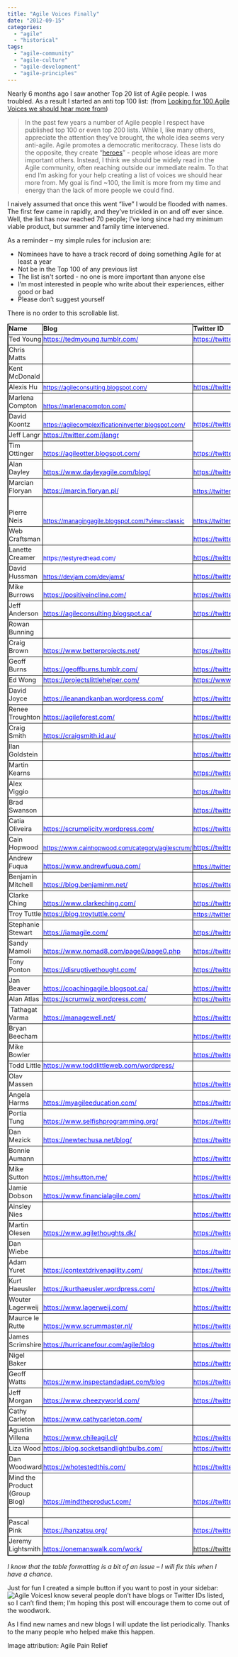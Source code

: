 ```yaml
---
title: "Agile Voices Finally"
date: "2012-09-15"
categories: 
  - "agile"
  - "historical"
tags: 
  - "agile-community"
  - "agile-culture"
  - "agile-development"
  - "agile-principles"
---
```


Nearly 6 months ago I saw another Top 20 list of Agile people. I was troubled. As a result I started an anti top 100 list: (from [Looking for 100 Agile Voices we should hear more from](/blog/looking-for-100-agile-voices-we-should-hear-more-from.html))

> In the past few years a number of Agile people I respect have published top 100 or even top 200 lists. While I, like many others, appreciate the attention they’ve brought, the whole idea seems very anti-agile. Agile promotes a democratic meritocracy. These lists do the opposite, they create “[heroes](/blog/agile-gurus-or-thought-leaders.html)” - people whose ideas are more important others. Instead, I think we should be widely read in the Agile community, often reaching outside our immediate realm. To that end I’m asking for your help creating a list of voices we should hear more from. My goal is find ~100, the limit is more from my time and energy than the lack of more people we could find.

I naively assumed that once this went “live” I would be flooded with names. The first few came in rapidly, and they’ve trickled in on and off ever since. Well, the list has now reached 70 people; I’ve long since had my minimum viable product, but summer and family time intervened.

As a reminder – my simple rules for inclusion are:

- Nominees have to have a track record of doing something Agile for at least a year
- Not be in the Top 100 of any previous list
- The list isn't sorted - no one is more important than anyone else
- I’m most interested in people who write about their experiences, either good or bad
- Please don’t suggest yourself

There is no order to this scrollable list.

<table class="postTable" style="border-collapse: collapse;" border="0" width="561" cellspacing="0" cellpadding="0"><colgroup><col style="width: 83pt; mso-width-source: userset; mso-width-alt: 3925;" width="110"> <col style="width: 97pt; mso-width-source: userset; mso-width-alt: 4608;" width="130"> <col style="width: 157pt; mso-width-source: userset; mso-width-alt: 7452;" width="210"></colgroup><tbody><tr style="height: 14.4pt;"><td class="xl67" style="border-bottom: windowtext 0.5pt solid; border-left: windowtext 1.5pt solid; padding-left: 1px; padding-right: 1px; vertical-align: bottom; border-top: windowtext 0.5pt solid; border-right: windowtext 0.5pt solid; padding-top: 1px;" width="138" height="23"><span style="font-size: 11pt;"><strong>Name</strong></span></td><td class="xl68" style="border-bottom: windowtext 0.5pt solid; border-left: medium none; padding-left: 1px; padding-right: 1px; vertical-align: bottom; border-top: windowtext 0.5pt solid; border-right: windowtext 0.5pt solid; padding-top: 1px;" width="130"><span style="font-size: 11pt;"><strong>Blog</strong></span></td><td class="xl69" style="border-bottom: windowtext 0.5pt solid; border-left: medium none; padding-left: 1px; padding-right: 1px; vertical-align: bottom; border-top: windowtext 0.5pt solid; border-right: windowtext 1.5pt solid; padding-top: 1px;" width="544"><span style="font-size: 11pt;"><strong>Twitter ID</strong></span></td></tr><tr style="height: 14.4pt;"><td class="xl70" style="border-bottom: windowtext 0.5pt solid; border-left: windowtext 1.5pt solid; padding-left: 1px; padding-right: 1px; vertical-align: bottom; border-top: medium none; border-right: windowtext 0.5pt solid; padding-top: 1px;" height="23"><span style="font-size: 11pt;">Ted Young</span></td><td class="xl71" style="border-bottom: windowtext 0.5pt solid; border-left: medium none; padding-left: 1px; padding-right: 1px; vertical-align: bottom; border-top: medium none; border-right: windowtext 0.5pt solid; padding-top: 1px;" width="130"><a href="https://tedmyoung.tumblr.com/" target="_parent" rel="noopener noreferrer"><span style="mso-font-charset: 0;"><span style="font-size: 11pt; color: #0000ff;">https://tedmyoung.tumblr.com/</span></span></a></td><td class="xl72" style="border-bottom: windowtext 0.5pt solid; border-left: medium none; padding-left: 1px; padding-right: 1px; vertical-align: bottom; border-top: medium none; border-right: windowtext 1.5pt solid; padding-top: 1px;" width="544"><a href="https://twitter.com/#!/jitterted" target="_parent" rel="noopener noreferrer"><span style="mso-font-charset: 0;"><span style="font-size: 11pt; color: #0000ff;">https://twitter.com/#!/jitterted</span></span></a></td></tr><tr style="height: 14.4pt;"><td class="xl70" style="border-bottom: windowtext 0.5pt solid; border-left: windowtext 1.5pt solid; padding-left: 1px; padding-right: 1px; vertical-align: bottom; border-top: medium none; border-right: windowtext 0.5pt solid; padding-top: 1px;" height="23"><span style="font-size: 11pt;">Chris Matts</span></td><td class="xl73" style="border-bottom: windowtext 0.5pt solid; border-left: medium none; padding-left: 1px; padding-right: 1px; vertical-align: middle; border-top: medium none; border-right: windowtext 0.5pt solid; padding-top: 1px;" width="130"><span style="font-size: 10pt;">&nbsp;</span></td><td class="xl74" style="border-bottom: windowtext 0.5pt solid; border-left: medium none; padding-left: 1px; padding-right: 1px; vertical-align: middle; border-top: medium none; border-right: windowtext 1.5pt solid; padding-top: 1px;" width="544"><span style="font-size: 10pt;">&nbsp;</span></td></tr><tr style="height: 14.4pt;"><td class="xl70" style="border-bottom: windowtext 0.5pt solid; border-left: windowtext 1.5pt solid; padding-left: 1px; padding-right: 1px; vertical-align: bottom; border-top: medium none; border-right: windowtext 0.5pt solid; padding-top: 1px;" height="23"><span style="font-size: 11pt;">Kent McDonald</span></td><td class="xl73" style="border-bottom: windowtext 0.5pt solid; border-left: medium none; padding-left: 1px; padding-right: 1px; vertical-align: middle; border-top: medium none; border-right: windowtext 0.5pt solid; padding-top: 1px;" width="130"><span style="font-size: 10pt;">&nbsp;</span></td><td class="xl74" style="border-bottom: windowtext 0.5pt solid; border-left: medium none; padding-left: 1px; padding-right: 1px; vertical-align: middle; border-top: medium none; border-right: windowtext 1.5pt solid; padding-top: 1px;" width="544"><span style="font-size: 10pt;">&nbsp;</span></td></tr><tr style="height: 14.4pt;"><td class="xl70" style="border-bottom: windowtext 0.5pt solid; border-left: windowtext 1.5pt solid; padding-left: 1px; padding-right: 1px; vertical-align: bottom; border-top: medium none; border-right: windowtext 0.5pt solid; padding-top: 1px;" height="23"><span style="font-size: 11pt;">Alexis Hu</span></td><td class="xl78" style="border-bottom: windowtext 0.5pt solid; border-left: medium none; padding-left: 1px; padding-right: 1px; vertical-align: bottom; border-top: medium none; border-right: windowtext 0.5pt solid; padding-top: 1px;" width="130"><a href="https://agileconsulting.blogspot.com/"><span style="font-size: 10pt; color: #0000ff;">https://agileconsulting.blogspot.com/</span></a></td><td class="xl72" style="border-bottom: windowtext 0.5pt solid; border-left: medium none; padding-left: 1px; padding-right: 1px; vertical-align: bottom; border-top: medium none; border-right: windowtext 1.5pt solid; padding-top: 1px;" width="544"><a href="https://twitter.com/alhui" target="_parent" rel="noopener noreferrer"><span style="mso-font-charset: 0;"><span style="font-size: 11pt; color: #0000ff;">https://twitter.com/alhui</span></span></a></td></tr><tr style="height: 14.4pt;"><td class="xl70" style="border-bottom: windowtext 0.5pt solid; border-left: windowtext 1.5pt solid; padding-left: 1px; padding-right: 1px; vertical-align: bottom; border-top: medium none; border-right: windowtext 0.5pt solid; padding-top: 1px;" height="23"><span style="font-size: 11pt;">Marlena Compton</span></td><td class="xl78" style="border-bottom: windowtext 0.5pt solid; border-left: medium none; padding-left: 1px; padding-right: 1px; vertical-align: bottom; border-top: medium none; border-right: windowtext 0.5pt solid; padding-top: 1px;" width="130"><a href="https://marlenacompton.com/"><span style="font-size: 10pt; color: #0000ff;">https://marlenacompton.com/</span></a></td><td class="xl74" style="border-bottom: windowtext 0.5pt solid; border-left: medium none; padding-left: 1px; padding-right: 1px; vertical-align: middle; border-top: medium none; border-right: windowtext 1.5pt solid; padding-top: 1px;" width="544"><span style="font-size: 10pt;">&nbsp;</span></td></tr><tr style="height: 14.4pt;"><td class="xl70" style="border-bottom: windowtext 0.5pt solid; border-left: windowtext 1.5pt solid; padding-left: 1px; padding-right: 1px; vertical-align: bottom; border-top: medium none; border-right: windowtext 0.5pt solid; padding-top: 1px;" height="23"><span style="font-size: 11pt;">David Koontz</span></td><td class="xl78" style="border-bottom: windowtext 0.5pt solid; border-left: medium none; padding-left: 1px; padding-right: 1px; vertical-align: bottom; border-top: medium none; border-right: windowtext 0.5pt solid; padding-top: 1px;" width="130"><a href="https://agilecomplexificationinverter.blogspot.com/"><span style="font-size: 10pt; color: #0000ff;">https://agilecomplexificationinverter.blogspot.com/</span></a></td><td class="xl72" style="border-bottom: windowtext 0.5pt solid; border-left: medium none; padding-left: 1px; padding-right: 1px; vertical-align: bottom; border-top: medium none; border-right: windowtext 1.5pt solid; padding-top: 1px;" width="544"><a href="https://twitter.com/#!/davidakoontz" target="_parent" rel="noopener noreferrer"><span style="mso-font-charset: 0;"><span style="font-size: 11pt; color: #0000ff;">https://twitter.com/#!/davidakoontz</span></span></a></td></tr><tr style="height: 14.4pt;"><td class="xl70" style="border-bottom: windowtext 0.5pt solid; border-left: windowtext 1.5pt solid; padding-left: 1px; padding-right: 1px; vertical-align: bottom; border-top: medium none; border-right: windowtext 0.5pt solid; padding-top: 1px;" height="23"><span style="font-size: 11pt;">Jeff Langr</span></td><td class="xl71" style="border-bottom: windowtext 0.5pt solid; border-left: medium none; padding-left: 1px; padding-right: 1px; vertical-align: bottom; border-top: medium none; border-right: windowtext 0.5pt solid; padding-top: 1px;" width="130"><a href="https://twitter.com/jlangr" target="_parent" rel="noopener noreferrer"><span style="mso-font-charset: 0;"><span style="font-size: 11pt; color: #0000ff;">https://twitter.com/jlangr</span></span></a></td></tr><tr style="height: 14.4pt;"><td class="xl70" style="border-bottom: windowtext 0.5pt solid; border-left: windowtext 1.5pt solid; padding-left: 1px; padding-right: 1px; vertical-align: bottom; border-top: medium none; border-right: windowtext 0.5pt solid; padding-top: 1px;" height="23"><span style="font-size: 11pt;">Tim Ottinger</span></td><td class="xl71" style="border-bottom: windowtext 0.5pt solid; border-left: medium none; padding-left: 1px; padding-right: 1px; vertical-align: bottom; border-top: medium none; border-right: windowtext 0.5pt solid; padding-top: 1px;" width="130"><a href="https://agileotter.blogspot.com/" target="_parent" rel="noopener noreferrer"><span style="mso-font-charset: 0;"><span style="font-size: 11pt; color: #0000ff;">https://agileotter.blogspot.com/</span></span></a></td><td class="xl72" style="border-bottom: windowtext 0.5pt solid; border-left: medium none; padding-left: 1px; padding-right: 1px; vertical-align: bottom; border-top: medium none; border-right: windowtext 1.5pt solid; padding-top: 1px;" width="544"><a href="https://twitter.com/#!/tottinge" target="_parent" rel="noopener noreferrer"><span style="mso-font-charset: 0;"><span style="font-size: 11pt; color: #0000ff;">https://twitter.com/#!/tottinge</span></span></a></td></tr><tr style="height: 14.4pt;"><td class="xl70" style="border-bottom: windowtext 0.5pt solid; border-left: windowtext 1.5pt solid; padding-left: 1px; padding-right: 1px; vertical-align: bottom; border-top: medium none; border-right: windowtext 0.5pt solid; padding-top: 1px;" height="23"><span style="font-size: 11pt;">Alan Dayley</span></td><td class="xl71" style="border-bottom: windowtext 0.5pt solid; border-left: medium none; padding-left: 1px; padding-right: 1px; vertical-align: bottom; border-top: medium none; border-right: windowtext 0.5pt solid; padding-top: 1px;" width="130"><a href="https://www.dayleyagile.com/blog/" target="_parent" rel="noopener noreferrer"><span style="mso-font-charset: 0;"><span style="font-size: 11pt; color: #0000ff;">https://www.dayleyagile.com/blog/</span></span></a></td><td class="xl72" style="border-bottom: windowtext 0.5pt solid; border-left: medium none; padding-left: 1px; padding-right: 1px; vertical-align: bottom; border-top: medium none; border-right: windowtext 1.5pt solid; padding-top: 1px;" width="544"><a href="https://twitter.com/dayleyagile" target="_parent" rel="noopener noreferrer"><span style="mso-font-charset: 0;"><span style="font-size: 11pt; color: #0000ff;">https://twitter.com/dayleyagile</span></span></a></td></tr><tr style="height: 14.4pt;"><td class="xl70" style="border-bottom: windowtext 0.5pt solid; border-left: windowtext 1.5pt solid; padding-left: 1px; padding-right: 1px; vertical-align: bottom; border-top: medium none; border-right: windowtext 0.5pt solid; padding-top: 1px;" height="23"><span style="font-size: 11pt;">Marcian Floryan</span></td><td class="xl71" style="border-bottom: windowtext 0.5pt solid; border-left: medium none; padding-left: 1px; padding-right: 1px; vertical-align: bottom; border-top: medium none; border-right: windowtext 0.5pt solid; padding-top: 1px;" width="130"><a href="https://marcin.floryan.pl/" target="_parent" rel="noopener noreferrer"><span style="mso-font-charset: 0;"><span style="font-size: 11pt; color: #0000ff;">https://marcin.floryan.pl/</span></span></a></td><td class="xl76" style="border-bottom: windowtext 0.5pt solid; border-left: medium none; padding-left: 1px; padding-right: 1px; vertical-align: bottom; border-top: medium none; border-right: windowtext 1.5pt solid; padding-top: 1px;" width="544"><a href="https://twitter.com/mfloryan"><span style="font-size: 10pt; color: #0000ff;">https://twitter.com/mfloryan</span></a></td></tr><tr style="height: 40.2pt;"><td class="xl70" style="border-bottom: windowtext 0.5pt solid; border-left: windowtext 1.5pt solid; padding-left: 1px; padding-right: 1px; vertical-align: bottom; border-top: medium none; border-right: windowtext 0.5pt solid; padding-top: 1px;" height="67"><span style="font-size: 11pt;">Pierre Neis</span></td><td class="xl77" style="border-bottom: windowtext 0.5pt solid; border-left: medium none; padding-left: 1px; padding-right: 1px; vertical-align: bottom; border-top: medium none; border-right: windowtext 0.5pt solid; padding-top: 1px;" width="130"><a href="https://managingagile.blogspot.com/?view=classic"><span style="font-size: 10pt; color: #0000ff;">https://managingagile.blogspot.com/?view=classic</span></a></td><td class="xl76" style="border-bottom: windowtext 0.5pt solid; border-left: medium none; padding-left: 1px; padding-right: 1px; vertical-align: bottom; border-top: medium none; border-right: windowtext 1.5pt solid; padding-top: 1px;" width="544"><a href="https://twitter.com/elPedroMajor"><span style="font-size: 10pt; color: #0000ff;">https://twitter.com/elPedroMajor</span></a></td></tr><tr style="height: 14.4pt;"><td class="xl70" style="border-bottom: windowtext 0.5pt solid; border-left: windowtext 1.5pt solid; padding-left: 1px; padding-right: 1px; vertical-align: bottom; border-top: medium none; border-right: windowtext 0.5pt solid; padding-top: 1px;" height="23"><span style="font-size: 11pt;">Web Craftsman</span></td><td class="xl73" style="border-bottom: windowtext 0.5pt solid; border-left: medium none; padding-left: 1px; padding-right: 1px; vertical-align: middle; border-top: medium none; border-right: windowtext 0.5pt solid; padding-top: 1px;" width="130"><span style="font-size: 10pt;">&nbsp;</span></td><td class="xl72" style="border-bottom: windowtext 0.5pt solid; border-left: medium none; padding-left: 1px; padding-right: 1px; vertical-align: bottom; border-top: medium none; border-right: windowtext 1.5pt solid; padding-top: 1px;" width="544"><a href="https://twitter.com/web_craftsman" target="_parent" rel="noopener noreferrer"><span style="mso-font-charset: 0;"><span style="font-size: 11pt; color: #0000ff;">https://twitter.com/web_craftsman</span></span></a></td></tr><tr style="height: 14.4pt;"><td class="xl70" style="border-bottom: windowtext 0.5pt solid; border-left: windowtext 1.5pt solid; padding-left: 1px; padding-right: 1px; vertical-align: bottom; border-top: medium none; border-right: windowtext 0.5pt solid; padding-top: 1px;" height="23"><span style="font-size: 11pt;">Lanette Creamer</span></td><td class="xl78" style="border-bottom: windowtext 0.5pt solid; border-left: medium none; padding-left: 1px; padding-right: 1px; vertical-align: bottom; border-top: medium none; border-right: windowtext 0.5pt solid; padding-top: 1px;" width="130"><span style="font-size: 10pt; color: #0000ff;">https://testyredhead.com/</span></td><td class="xl72" style="border-bottom: windowtext 0.5pt solid; border-left: medium none; padding-left: 1px; padding-right: 1px; vertical-align: bottom; border-top: medium none; border-right: windowtext 1.5pt solid; padding-top: 1px;" width="544"><a href="https://twitter.com/lanettecream" target="_parent" rel="noopener noreferrer"><span style="mso-font-charset: 0;"><span style="font-size: 11pt; color: #0000ff;">https://twitter.com/lanettecream</span></span></a></td></tr><tr style="height: 14.4pt;"><td class="xl70" style="border-bottom: windowtext 0.5pt solid; border-left: windowtext 1.5pt solid; padding-left: 1px; padding-right: 1px; vertical-align: bottom; border-top: medium none; border-right: windowtext 0.5pt solid; padding-top: 1px;" height="23"><span style="font-size: 11pt;">David Hussman</span></td><td class="xl78" style="border-bottom: windowtext 0.5pt solid; border-left: medium none; padding-left: 1px; padding-right: 1px; vertical-align: bottom; border-top: medium none; border-right: windowtext 0.5pt solid; padding-top: 1px;" width="130"><a href="https://devjam.com/"><span style="font-size: 10pt; color: #0000ff;">https://devjam.com/devjams/</span></a></td><td class="xl72" style="border-bottom: windowtext 0.5pt solid; border-left: medium none; padding-left: 1px; padding-right: 1px; vertical-align: bottom; border-top: medium none; border-right: windowtext 1.5pt solid; padding-top: 1px;" width="544"><a href="https://twitter.com/davidhussman" target="_parent" rel="noopener noreferrer"><span style="mso-font-charset: 0;"><span style="font-size: 11pt; color: #0000ff;">https://twitter.com/davidhussman</span></span></a></td></tr><tr style="height: 14.4pt;"><td class="xl70" style="border-bottom: windowtext 0.5pt solid; border-left: windowtext 1.5pt solid; padding-left: 1px; padding-right: 1px; vertical-align: bottom; border-top: medium none; border-right: windowtext 0.5pt solid; padding-top: 1px;" height="23"><span style="font-size: 11pt;">Mike Burrows</span></td><td class="xl71" style="border-bottom: windowtext 0.5pt solid; border-left: medium none; padding-left: 1px; padding-right: 1px; vertical-align: bottom; border-top: medium none; border-right: windowtext 0.5pt solid; padding-top: 1px;" width="130"><a href="https://positiveincline.com/" target="_parent" rel="noopener noreferrer"><span style="mso-font-charset: 0;"><span style="font-size: 11pt; color: #0000ff;">https://positiveincline.com/</span></span></a></td><td class="xl72" style="border-bottom: windowtext 0.5pt solid; border-left: medium none; padding-left: 1px; padding-right: 1px; vertical-align: bottom; border-top: medium none; border-right: windowtext 1.5pt solid; padding-top: 1px;" width="544"><a href="https://twitter.com/asplake" target="_parent" rel="noopener noreferrer"><span style="mso-font-charset: 0;"><span style="font-size: 11pt; color: #0000ff;">https://twitter.com/asplake</span></span></a></td></tr><tr style="height: 14.4pt;"><td class="xl70" style="border-bottom: windowtext 0.5pt solid; border-left: windowtext 1.5pt solid; padding-left: 1px; padding-right: 1px; vertical-align: bottom; border-top: medium none; border-right: windowtext 0.5pt solid; padding-top: 1px;" height="23"><span style="font-size: 11pt;">Jeff Anderson</span></td><td class="xl71" style="border-bottom: windowtext 0.5pt solid; border-left: medium none; padding-left: 1px; padding-right: 1px; vertical-align: bottom; border-top: medium none; border-right: windowtext 0.5pt solid; padding-top: 1px;" width="130"><a href="https://agileconsulting.blogspot.ca/" target="_parent" rel="noopener noreferrer"><span style="mso-font-charset: 0;"><span style="font-size: 11pt; color: #0000ff;">https://agileconsulting.blogspot.ca/</span></span></a></td><td class="xl72" style="border-bottom: windowtext 0.5pt solid; border-left: medium none; padding-left: 1px; padding-right: 1px; vertical-align: bottom; border-top: medium none; border-right: windowtext 1.5pt solid; padding-top: 1px;" width="544"><a href="https://twitter.com/thomasjeffrey" target="_parent" rel="noopener noreferrer"><span style="mso-font-charset: 0;"><span style="font-size: 11pt; color: #0000ff;">https://twitter.com/thomasjeffrey</span></span></a></td></tr><tr style="height: 14.4pt;"><td class="xl70" style="border-bottom: windowtext 0.5pt solid; border-left: windowtext 1.5pt solid; padding-left: 1px; padding-right: 1px; vertical-align: bottom; border-top: medium none; border-right: windowtext 0.5pt solid; padding-top: 1px;" height="23"><span style="font-size: 11pt;">Rowan Bunning</span></td><td class="xl73" style="border-bottom: windowtext 0.5pt solid; border-left: medium none; padding-left: 1px; padding-right: 1px; vertical-align: middle; border-top: medium none; border-right: windowtext 0.5pt solid; padding-top: 1px;" width="130"><span style="font-size: 10pt;">&nbsp;</span></td><td class="xl74" style="border-bottom: windowtext 0.5pt solid; border-left: medium none; padding-left: 1px; padding-right: 1px; vertical-align: middle; border-top: medium none; border-right: windowtext 1.5pt solid; padding-top: 1px;" width="544"><span style="font-size: 10pt;">&nbsp;</span></td></tr><tr style="height: 14.4pt;"><td class="xl70" style="border-bottom: windowtext 0.5pt solid; border-left: windowtext 1.5pt solid; padding-left: 1px; padding-right: 1px; vertical-align: bottom; border-top: medium none; border-right: windowtext 0.5pt solid; padding-top: 1px;" height="23"><span style="font-size: 11pt;">Craig Brown</span></td><td class="xl71" style="border-bottom: windowtext 0.5pt solid; border-left: medium none; padding-left: 1px; padding-right: 1px; vertical-align: bottom; border-top: medium none; border-right: windowtext 0.5pt solid; padding-top: 1px;" width="130"><a href="https://www.betterprojects.net/" target="_parent" rel="noopener noreferrer"><span style="mso-font-charset: 0;"><span style="font-size: 11pt; color: #0000ff;">https://www.betterprojects.net/</span></span></a></td><td class="xl72" style="border-bottom: windowtext 0.5pt solid; border-left: medium none; padding-left: 1px; padding-right: 1px; vertical-align: bottom; border-top: medium none; border-right: windowtext 1.5pt solid; padding-top: 1px;" width="544"><a href="https://twitter.com/brown_note" target="_parent" rel="noopener noreferrer"><span style="mso-font-charset: 0;"><span style="font-size: 11pt; color: #0000ff;">https://twitter.com/brown_note</span></span></a></td></tr><tr style="height: 14.4pt;"><td class="xl70" style="border-bottom: windowtext 0.5pt solid; border-left: windowtext 1.5pt solid; padding-left: 1px; padding-right: 1px; vertical-align: bottom; border-top: medium none; border-right: windowtext 0.5pt solid; padding-top: 1px;" height="23"><span style="font-size: 11pt;">Geoff Burns</span></td><td class="xl71" style="border-bottom: windowtext 0.5pt solid; border-left: medium none; padding-left: 1px; padding-right: 1px; vertical-align: bottom; border-top: medium none; border-right: windowtext 0.5pt solid; padding-top: 1px;" width="130"><a href="https://geoffburns.tumblr.com/" target="_parent" rel="noopener noreferrer"><span style="mso-font-charset: 0;"><span style="font-size: 11pt; color: #0000ff;">https://geoffburns.tumblr.com/</span></span></a></td><td class="xl72" style="border-bottom: windowtext 0.5pt solid; border-left: medium none; padding-left: 1px; padding-right: 1px; vertical-align: bottom; border-top: medium none; border-right: windowtext 1.5pt solid; padding-top: 1px;" width="544"><a href="https://twitter.com/blxt/" target="_parent" rel="noopener noreferrer"><span style="mso-font-charset: 0;"><span style="font-size: 11pt; color: #0000ff;">https://twitter.com/blxt/</span></span></a></td></tr><tr style="height: 14.4pt;"><td class="xl70" style="border-bottom: windowtext 0.5pt solid; border-left: windowtext 1.5pt solid; padding-left: 1px; padding-right: 1px; vertical-align: bottom; border-top: medium none; border-right: windowtext 0.5pt solid; padding-top: 1px;" height="23"><span style="font-size: 11pt;">Ed Wong</span></td><td class="xl71" style="border-bottom: windowtext 0.5pt solid; border-left: medium none; padding-left: 1px; padding-right: 1px; vertical-align: bottom; border-top: medium none; border-right: windowtext 0.5pt solid; padding-top: 1px;" width="130"><a href="https://projectslittlehelper.com/" target="_parent" rel="noopener noreferrer"><span style="mso-font-charset: 0;"><span style="font-size: 11pt; color: #0000ff;">https://projectslittlehelper.com/</span></span></a></td><td class="xl72" style="border-bottom: windowtext 0.5pt solid; border-left: medium none; padding-left: 1px; padding-right: 1px; vertical-align: bottom; border-top: medium none; border-right: windowtext 1.5pt solid; padding-top: 1px;" width="544"><a href="https://www.twitter.com/littlehelper" target="_parent" rel="noopener noreferrer"><span style="mso-font-charset: 0;"><span style="font-size: 11pt; color: #0000ff;">https://www.twitter.com/littlehelper</span></span></a></td></tr><tr style="height: 14.4pt;"><td class="xl70" style="border-bottom: windowtext 0.5pt solid; border-left: windowtext 1.5pt solid; padding-left: 1px; padding-right: 1px; vertical-align: bottom; border-top: medium none; border-right: windowtext 0.5pt solid; padding-top: 1px;" height="23"><span style="font-size: 11pt;">David Joyce</span></td><td class="xl71" style="border-bottom: windowtext 0.5pt solid; border-left: medium none; padding-left: 1px; padding-right: 1px; vertical-align: bottom; border-top: medium none; border-right: windowtext 0.5pt solid; padding-top: 1px;" width="130"><a href="https://leanandkanban.wordpress.com/" target="_parent" rel="noopener noreferrer"><span style="mso-font-charset: 0;"><span style="font-size: 11pt; color: #0000ff;">https://leanandkanban.wordpress.com/</span></span></a></td><td class="xl72" style="border-bottom: windowtext 0.5pt solid; border-left: medium none; padding-left: 1px; padding-right: 1px; vertical-align: bottom; border-top: medium none; border-right: windowtext 1.5pt solid; padding-top: 1px;" width="544"><a href="https://twitter.com/dpjoyce/" target="_parent" rel="noopener noreferrer"><span style="mso-font-charset: 0;"><span style="font-size: 11pt; color: #0000ff;">https://twitter.com/dpjoyce/</span></span></a></td></tr><tr style="height: 14.4pt;"><td class="xl70" style="border-bottom: windowtext 0.5pt solid; border-left: windowtext 1.5pt solid; padding-left: 1px; padding-right: 1px; vertical-align: bottom; border-top: medium none; border-right: windowtext 0.5pt solid; padding-top: 1px;" height="23"><span style="font-size: 11pt;">Renee Troughton</span></td><td class="xl71" style="border-bottom: windowtext 0.5pt solid; border-left: medium none; padding-left: 1px; padding-right: 1px; vertical-align: bottom; border-top: medium none; border-right: windowtext 0.5pt solid; padding-top: 1px;" width="130"><a href="https://agileforest.com/" target="_parent" rel="noopener noreferrer"><span style="mso-font-charset: 0;"><span style="font-size: 11pt; color: #0000ff;">https://agileforest.com/</span></span></a></td><td class="xl72" style="border-bottom: windowtext 0.5pt solid; border-left: medium none; padding-left: 1px; padding-right: 1px; vertical-align: bottom; border-top: medium none; border-right: windowtext 1.5pt solid; padding-top: 1px;" width="544"><a href="https://twitter.com/AgileRenee" target="_parent" rel="noopener noreferrer"><span style="mso-font-charset: 0;"><span style="font-size: 11pt; color: #0000ff;">https://twitter.com/AgileRenee</span></span></a></td></tr><tr style="height: 14.4pt;"><td class="xl70" style="border-bottom: windowtext 0.5pt solid; border-left: windowtext 1.5pt solid; padding-left: 1px; padding-right: 1px; vertical-align: bottom; border-top: medium none; border-right: windowtext 0.5pt solid; padding-top: 1px;" height="23"><span style="font-size: 11pt;">Craig Smith</span></td><td class="xl71" style="border-bottom: windowtext 0.5pt solid; border-left: medium none; padding-left: 1px; padding-right: 1px; vertical-align: bottom; border-top: medium none; border-right: windowtext 0.5pt solid; padding-top: 1px;" width="130"><a href="https://craigsmith.id.au/" target="_parent" rel="noopener noreferrer"><span style="mso-font-charset: 0;"><span style="font-size: 11pt; color: #0000ff;">https://craigsmith.id.au/</span></span></a></td><td class="xl72" style="border-bottom: windowtext 0.5pt solid; border-left: medium none; padding-left: 1px; padding-right: 1px; vertical-align: bottom; border-top: medium none; border-right: windowtext 1.5pt solid; padding-top: 1px;" width="544"><a href="https://twitter.com/smithcdau" target="_parent" rel="noopener noreferrer"><span style="mso-font-charset: 0;"><span style="font-size: 11pt; color: #0000ff;">https://twitter.com/smithcdau</span></span></a></td></tr><tr style="height: 14.4pt;"><td class="xl70" style="border-bottom: windowtext 0.5pt solid; border-left: windowtext 1.5pt solid; padding-left: 1px; padding-right: 1px; vertical-align: bottom; border-top: medium none; border-right: windowtext 0.5pt solid; padding-top: 1px;" height="23"><span style="font-size: 11pt;">Ilan Goldstein</span></td><td class="xl71" style="border-bottom: windowtext 0.5pt solid; border-left: medium none; padding-left: 1px; padding-right: 1px; vertical-align: bottom; border-top: medium none; border-right: windowtext 0.5pt solid; padding-top: 1px;" width="130"></td><td class="xl72" style="border-bottom: windowtext 0.5pt solid; border-left: medium none; padding-left: 1px; padding-right: 1px; vertical-align: bottom; border-top: medium none; border-right: windowtext 1.5pt solid; padding-top: 1px;" width="544"><a href="https://twitter.com/ilagile" target="_parent" rel="noopener noreferrer"><span style="mso-font-charset: 0;"><span style="font-size: 11pt; color: #0000ff;">https://twitter.com/ilagile</span></span></a></td></tr><tr style="height: 14.4pt;"><td class="xl70" style="border-bottom: windowtext 0.5pt solid; border-left: windowtext 1.5pt solid; padding-left: 1px; padding-right: 1px; vertical-align: bottom; border-top: medium none; border-right: windowtext 0.5pt solid; padding-top: 1px;" height="23"><span style="font-size: 11pt;">Martin Kearns</span></td><td class="xl73" style="border-bottom: windowtext 0.5pt solid; border-left: medium none; padding-left: 1px; padding-right: 1px; vertical-align: middle; border-top: medium none; border-right: windowtext 0.5pt solid; padding-top: 1px;" width="130"><span style="font-size: 10pt;">&nbsp;</span></td><td class="xl72" style="border-bottom: windowtext 0.5pt solid; border-left: medium none; padding-left: 1px; padding-right: 1px; vertical-align: bottom; border-top: medium none; border-right: windowtext 1.5pt solid; padding-top: 1px;" width="544"><a href="https://twitter.com/kearnsey" target="_parent" rel="noopener noreferrer"><span style="mso-font-charset: 0;"><span style="font-size: 11pt; color: #0000ff;">https://twitter.com/kearnsey</span></span></a></td></tr><tr style="height: 14.4pt;"><td class="xl70" style="border-bottom: windowtext 0.5pt solid; border-left: windowtext 1.5pt solid; padding-left: 1px; padding-right: 1px; vertical-align: bottom; border-top: medium none; border-right: windowtext 0.5pt solid; padding-top: 1px;" height="23"><span style="font-size: 11pt;">Alex Viggio</span></td><td class="xl73" style="border-bottom: windowtext 0.5pt solid; border-left: medium none; padding-left: 1px; padding-right: 1px; vertical-align: middle; border-top: medium none; border-right: windowtext 0.5pt solid; padding-top: 1px;" width="130"><span style="font-size: 10pt;">&nbsp;</span></td><td class="xl72" style="border-bottom: windowtext 0.5pt solid; border-left: medium none; padding-left: 1px; padding-right: 1px; vertical-align: bottom; border-top: medium none; border-right: windowtext 1.5pt solid; padding-top: 1px;" width="544"><a href="https://twitter.com/aviggio/" target="_parent" rel="noopener noreferrer"><span style="mso-font-charset: 0;"><span style="font-size: 11pt; color: #0000ff;">https://twitter.com/aviggio/</span></span></a></td></tr><tr style="height: 14.4pt;"><td class="xl70" style="border-bottom: windowtext 0.5pt solid; border-left: windowtext 1.5pt solid; padding-left: 1px; padding-right: 1px; vertical-align: bottom; border-top: medium none; border-right: windowtext 0.5pt solid; padding-top: 1px;" height="23"><span style="font-size: 11pt;">Brad Swanson</span></td><td class="xl71" style="border-bottom: windowtext 0.5pt solid; border-left: medium none; padding-left: 1px; padding-right: 1px; vertical-align: bottom; border-top: medium none; border-right: windowtext 0.5pt solid; padding-top: 1px;" width="130"></td><td class="xl72" style="border-bottom: windowtext 0.5pt solid; border-left: medium none; padding-left: 1px; padding-right: 1px; vertical-align: bottom; border-top: medium none; border-right: windowtext 1.5pt solid; padding-top: 1px;" width="544"><a href="https://twitter.com/bradswanson/" target="_parent" rel="noopener noreferrer"><span style="mso-font-charset: 0;"><span style="font-size: 11pt; color: #0000ff;">https://twitter.com/bradswanson/</span></span></a></td></tr><tr style="height: 14.4pt;"><td class="xl70" style="border-bottom: windowtext 0.5pt solid; border-left: windowtext 1.5pt solid; padding-left: 1px; padding-right: 1px; vertical-align: bottom; border-top: medium none; border-right: windowtext 0.5pt solid; padding-top: 1px;" height="23"><span style="font-size: 11pt;">Catia Oliveira</span></td><td class="xl71" style="border-bottom: windowtext 0.5pt solid; border-left: medium none; padding-left: 1px; padding-right: 1px; vertical-align: bottom; border-top: medium none; border-right: windowtext 0.5pt solid; padding-top: 1px;" width="130"><a href="https://scrumplicity.wordpress.com/" target="_parent" rel="noopener noreferrer"><span style="mso-font-charset: 0;"><span style="font-size: 11pt; color: #0000ff;">https://scrumplicity.wordpress.com/</span></span></a></td><td class="xl72" style="border-bottom: windowtext 0.5pt solid; border-left: medium none; padding-left: 1px; padding-right: 1px; vertical-align: bottom; border-top: medium none; border-right: windowtext 1.5pt solid; padding-top: 1px;" width="544"><a href="https://twitter.com/CatOliv" target="_parent" rel="noopener noreferrer"><span style="mso-font-charset: 0;"><span style="font-size: 11pt; color: #0000ff;">https://twitter.com/CatOliv</span></span></a></td></tr><tr style="height: 14.4pt;"><td class="xl70" style="border-bottom: windowtext 0.5pt solid; border-left: windowtext 1.5pt solid; padding-left: 1px; padding-right: 1px; vertical-align: bottom; border-top: medium none; border-right: windowtext 0.5pt solid; padding-top: 1px;" height="23"><span style="font-size: 11pt;">Cain Hopwood</span></td><td class="xl78" style="border-bottom: windowtext 0.5pt solid; border-left: medium none; padding-left: 1px; padding-right: 1px; vertical-align: bottom; border-top: medium none; border-right: windowtext 0.5pt solid; padding-top: 1px;" width="130"><a href="https://www.cainhopwood.com/category/agilescrum/"><span style="font-size: 10pt; color: #0000ff;">https://www.cainhopwood.com/category/agilescrum/</span></a></td><td class="xl72" style="border-bottom: windowtext 0.5pt solid; border-left: medium none; padding-left: 1px; padding-right: 1px; vertical-align: bottom; border-top: medium none; border-right: windowtext 1.5pt solid; padding-top: 1px;" width="544"><a href="https://twitter.com/cainhopwood" target="_parent" rel="noopener noreferrer"><span style="mso-font-charset: 0;"><span style="font-size: 11pt; color: #0000ff;">https://twitter.com/cainhopwood</span></span></a></td></tr><tr style="height: 14.4pt;"><td class="xl70" style="border-bottom: windowtext 0.5pt solid; border-left: windowtext 1.5pt solid; padding-left: 1px; padding-right: 1px; vertical-align: bottom; border-top: medium none; border-right: windowtext 0.5pt solid; padding-top: 1px;" height="23"><span style="font-size: 11pt;">Andrew Fuqua</span></td><td class="xl71" style="border-bottom: windowtext 0.5pt solid; border-left: medium none; padding-left: 1px; padding-right: 1px; vertical-align: bottom; border-top: medium none; border-right: windowtext 0.5pt solid; padding-top: 1px;" width="130"><a href="https://www.andrewfuqua.com/" target="_parent" rel="noopener noreferrer"><span style="mso-font-charset: 0;"><span style="font-size: 11pt; color: #0000ff;">https://www.andrewfuqua.com/</span></span></a></td><td class="xl79" style="border-bottom: windowtext 0.5pt solid; border-left: medium none; padding-left: 1px; padding-right: 1px; vertical-align: bottom; border-top: medium none; border-right: windowtext 1.5pt solid; padding-top: 1px;" width="544"><a href="https://twitter.com/andrewmfuqua"><span style="font-size: 10pt; color: #0000ff;">https://twitter.com/andrewmfuqua</span></a></td></tr><tr style="height: 14.4pt;"><td class="xl70" style="border-bottom: windowtext 0.5pt solid; border-left: windowtext 1.5pt solid; padding-left: 1px; padding-right: 1px; vertical-align: bottom; border-top: medium none; border-right: windowtext 0.5pt solid; padding-top: 1px;" height="23"><span style="font-size: 11pt;">Benjamin Mitchell</span></td><td class="xl71" style="border-bottom: windowtext 0.5pt solid; border-left: medium none; padding-left: 1px; padding-right: 1px; vertical-align: bottom; border-top: medium none; border-right: windowtext 0.5pt solid; padding-top: 1px;" width="130"><a href="https://blog.benjaminm.net/" target="_parent" rel="noopener noreferrer"><span style="mso-font-charset: 0;"><span style="font-size: 11pt; color: #0000ff;">https://blog.benjaminm.net/</span></span></a></td><td class="xl72" style="border-bottom: windowtext 0.5pt solid; border-left: medium none; padding-left: 1px; padding-right: 1px; vertical-align: bottom; border-top: medium none; border-right: windowtext 1.5pt solid; padding-top: 1px;" width="544"><a href="https://twitter.com/benjaminm" target="_parent" rel="noopener noreferrer"><span style="mso-font-charset: 0;"><span style="font-size: 11pt; color: #0000ff;">https://twitter.com/benjaminm</span></span></a></td></tr><tr style="height: 14.4pt;"><td class="xl70" style="border-bottom: windowtext 0.5pt solid; border-left: windowtext 1.5pt solid; padding-left: 1px; padding-right: 1px; vertical-align: bottom; border-top: medium none; border-right: windowtext 0.5pt solid; padding-top: 1px;" height="23"><span style="font-size: 11pt;">Clarke Ching</span></td><td class="xl71" style="border-bottom: windowtext 0.5pt solid; border-left: medium none; padding-left: 1px; padding-right: 1px; vertical-align: bottom; border-top: medium none; border-right: windowtext 0.5pt solid; padding-top: 1px;" width="130"><a href="https://www.clarkeching.com/" target="_parent" rel="noopener noreferrer"><span style="mso-font-charset: 0;"><span style="font-size: 11pt; color: #0000ff;">https://www.clarkeching.com/</span></span></a></td><td class="xl72" style="border-bottom: windowtext 0.5pt solid; border-left: medium none; padding-left: 1px; padding-right: 1px; vertical-align: bottom; border-top: medium none; border-right: windowtext 1.5pt solid; padding-top: 1px;" width="544"><a href="https://twitter.com/clarkeching" target="_parent" rel="noopener noreferrer"><span style="mso-font-charset: 0;"><span style="font-size: 11pt; color: #0000ff;">https://twitter.com/clarkeching</span></span></a></td></tr><tr style="height: 14.4pt;"><td class="xl70" style="border-bottom: windowtext 0.5pt solid; border-left: windowtext 1.5pt solid; padding-left: 1px; padding-right: 1px; vertical-align: bottom; border-top: medium none; border-right: windowtext 0.5pt solid; padding-top: 1px;" height="23"><span style="font-size: 11pt;">Troy Tuttle</span></td><td class="xl71" style="border-bottom: windowtext 0.5pt solid; border-left: medium none; padding-left: 1px; padding-right: 1px; vertical-align: bottom; border-top: medium none; border-right: windowtext 0.5pt solid; padding-top: 1px;" width="130"><a href="https://blog.troytuttle.com/" target="_parent" rel="noopener noreferrer"><span style="mso-font-charset: 0;"><span style="font-size: 11pt; color: #0000ff;">https://blog.troytuttle.com/</span></span></a></td><td class="xl79" style="border-bottom: windowtext 0.5pt solid; border-left: medium none; padding-left: 1px; padding-right: 1px; vertical-align: bottom; border-top: medium none; border-right: windowtext 1.5pt solid; padding-top: 1px;" width="544"><a href="https://twitter.com/troytuttle"><span style="font-size: 10pt; color: #0000ff;">https://twitter.com/troytuttle</span></a></td></tr><tr style="height: 14.4pt;"><td class="xl70" style="border-bottom: windowtext 0.5pt solid; border-left: windowtext 1.5pt solid; padding-left: 1px; padding-right: 1px; vertical-align: bottom; border-top: medium none; border-right: windowtext 0.5pt solid; padding-top: 1px;" height="23"><span style="font-size: 11pt;">Stephanie Stewart</span></td><td class="xl71" style="border-bottom: windowtext 0.5pt solid; border-left: medium none; padding-left: 1px; padding-right: 1px; vertical-align: bottom; border-top: medium none; border-right: windowtext 0.5pt solid; padding-top: 1px;" width="130"><a href="https://iamagile.com/" target="_parent" rel="noopener noreferrer"><span style="mso-font-charset: 0;"><span style="font-size: 11pt; color: #0000ff;">https://iamagile.com/</span></span></a></td><td class="xl72" style="border-bottom: windowtext 0.5pt solid; border-left: medium none; padding-left: 1px; padding-right: 1px; vertical-align: bottom; border-top: medium none; border-right: windowtext 1.5pt solid; padding-top: 1px;" width="544"><a href="https://twitter.com/PROJECT_steph" target="_parent" rel="noopener noreferrer"><span style="mso-font-charset: 0;"><span style="font-size: 11pt; color: #0000ff;">https://twitter.com/PROJECT_steph</span></span></a></td></tr><tr style="height: 14.4pt;"><td class="xl70" style="border-bottom: windowtext 0.5pt solid; border-left: windowtext 1.5pt solid; padding-left: 1px; padding-right: 1px; vertical-align: bottom; border-top: medium none; border-right: windowtext 0.5pt solid; padding-top: 1px;" height="23"><span style="font-size: 11pt;">Sandy Mamoli</span></td><td class="xl71" style="border-bottom: windowtext 0.5pt solid; border-left: medium none; padding-left: 1px; padding-right: 1px; vertical-align: bottom; border-top: medium none; border-right: windowtext 0.5pt solid; padding-top: 1px;" width="130"><a href="https://www.nomad8.com/page0/page0.php" target="_parent" rel="noopener noreferrer"><span style="mso-font-charset: 0;"><span style="font-size: 11pt; color: #0000ff;">https://www.nomad8.com/page0/page0.php</span></span></a></td><td class="xl72" style="border-bottom: windowtext 0.5pt solid; border-left: medium none; padding-left: 1px; padding-right: 1px; vertical-align: bottom; border-top: medium none; border-right: windowtext 1.5pt solid; padding-top: 1px;" width="544"><a href="https://twitter.com/smamol" target="_parent" rel="noopener noreferrer"><span style="mso-font-charset: 0;"><span style="font-size: 11pt; color: #0000ff;">https://twitter.com/smamol</span></span></a></td></tr><tr style="height: 14.4pt;"><td class="xl70" style="border-bottom: windowtext 0.5pt solid; border-left: windowtext 1.5pt solid; padding-left: 1px; padding-right: 1px; vertical-align: bottom; border-top: medium none; border-right: windowtext 0.5pt solid; padding-top: 1px;" height="23"><span style="font-size: 11pt;">Tony Ponton</span></td><td class="xl71" style="border-bottom: windowtext 0.5pt solid; border-left: medium none; padding-left: 1px; padding-right: 1px; vertical-align: bottom; border-top: medium none; border-right: windowtext 0.5pt solid; padding-top: 1px;" width="130"><a href="https://disruptivethought.com/" target="_parent" rel="noopener noreferrer"><span style="mso-font-charset: 0;"><span style="font-size: 11pt; color: #0000ff;">https://disruptivethought.com/</span></span></a></td><td class="xl72" style="border-bottom: windowtext 0.5pt solid; border-left: medium none; padding-left: 1px; padding-right: 1px; vertical-align: bottom; border-top: medium none; border-right: windowtext 1.5pt solid; padding-top: 1px;" width="544"><a href="https://twitter.com/SvenNotnop" target="_parent" rel="noopener noreferrer"><span style="mso-font-charset: 0;"><span style="font-size: 11pt; color: #0000ff;">https://twitter.com/SvenNotnop</span></span></a></td></tr><tr style="height: 14.4pt;"><td class="xl70" style="border-bottom: windowtext 0.5pt solid; border-left: windowtext 1.5pt solid; padding-left: 1px; padding-right: 1px; vertical-align: bottom; border-top: medium none; border-right: windowtext 0.5pt solid; padding-top: 1px;" height="23"><span style="font-size: 11pt;">Jan Beaver</span></td><td class="xl71" style="border-bottom: windowtext 0.5pt solid; border-left: medium none; padding-left: 1px; padding-right: 1px; vertical-align: bottom; border-top: medium none; border-right: windowtext 0.5pt solid; padding-top: 1px;" width="130"><span style="font-size: 11pt; color: #0000ff;"><span style="text-decoration: underline;">https://coachingagile.blogspot.ca/</span></span></td><td class="xl72" style="border-bottom: windowtext 0.5pt solid; border-left: medium none; padding-left: 1px; padding-right: 1px; vertical-align: bottom; border-top: medium none; border-right: windowtext 1.5pt solid; padding-top: 1px;" width="544"><span style="font-size: 11pt; color: #0000ff;"><span style="text-decoration: underline;">https://twitter.com/jan_beaver</span></span></td></tr><tr style="height: 14.4pt;"><td class="xl70" style="border-bottom: windowtext 0.5pt solid; border-left: windowtext 1.5pt solid; padding-left: 1px; padding-right: 1px; vertical-align: bottom; border-top: medium none; border-right: windowtext 0.5pt solid; padding-top: 1px;" height="23"><span style="font-size: 11pt;">Alan Atlas</span></td><td class="xl71" style="border-bottom: windowtext 0.5pt solid; border-left: medium none; padding-left: 1px; padding-right: 1px; vertical-align: bottom; border-top: medium none; border-right: windowtext 0.5pt solid; padding-top: 1px;" width="130"><a href="https://scrumwiz.wordpress.com/" target="_parent" rel="noopener noreferrer"><span style="mso-font-charset: 0;"><span style="font-size: 11pt; color: #0000ff;">https://scrumwiz.wordpress.com/</span></span></a></td><td class="xl72" style="border-bottom: windowtext 0.5pt solid; border-left: medium none; padding-left: 1px; padding-right: 1px; vertical-align: bottom; border-top: medium none; border-right: windowtext 1.5pt solid; padding-top: 1px;" width="544"><a href="https://twitter.com/alanatlas/" target="_parent" rel="noopener noreferrer"><span style="mso-font-charset: 0;"><span style="font-size: 11pt; color: #0000ff;">https://twitter.com/alanatlas/</span></span></a></td></tr><tr style="height: 14.4pt;"><td class="xl70" style="border-bottom: windowtext 0.5pt solid; border-left: windowtext 1.5pt solid; padding-left: 1px; padding-right: 1px; vertical-align: bottom; border-top: medium none; border-right: windowtext 0.5pt solid; padding-top: 1px;" height="23"><span style="font-family: Calibri;"><span style="mso-spacerun: yes;"><span style="font-size: 11pt;">&nbsp;</span></span></span><span style="font-size: 11pt;">Tathagat Varma</span></td><td class="xl71" style="border-bottom: windowtext 0.5pt solid; border-left: medium none; padding-left: 1px; padding-right: 1px; vertical-align: bottom; border-top: medium none; border-right: windowtext 0.5pt solid; padding-top: 1px;" width="130"><span style="font-size: 11pt; color: #0000ff;"><span style="text-decoration: underline;">https://managewell.net/</span></span></td><td class="xl72" style="border-bottom: windowtext 0.5pt solid; border-left: medium none; padding-left: 1px; padding-right: 1px; vertical-align: bottom; border-top: medium none; border-right: windowtext 1.5pt solid; padding-top: 1px;" width="544"><span style="font-size: 11pt; color: #0000ff;"><span style="text-decoration: underline;">https://twitter.com/tathagatvarma</span></span></td></tr><tr style="height: 14.4pt;"><td class="xl70" style="border-bottom: windowtext 0.5pt solid; border-left: windowtext 1.5pt solid; padding-left: 1px; padding-right: 1px; vertical-align: bottom; border-top: medium none; border-right: windowtext 0.5pt solid; padding-top: 1px;" height="23"><span style="font-size: 11pt;">Bryan Beecham</span></td><td class="xl71" style="border-bottom: windowtext 0.5pt solid; border-left: medium none; padding-left: 1px; padding-right: 1px; vertical-align: bottom; border-top: medium none; border-right: windowtext 0.5pt solid; padding-top: 1px;" width="130"><span style="visibility: hidden; text-decoration: underline;"><span style="font-size: 11pt; color: #0000ff;">&nbsp;</span></span></td><td class="xl72" style="border-bottom: windowtext 0.5pt solid; border-left: medium none; padding-left: 1px; padding-right: 1px; vertical-align: bottom; border-top: medium none; border-right: windowtext 1.5pt solid; padding-top: 1px;" width="544"><span style="font-size: 11pt; color: #0000ff;"><span style="text-decoration: underline;">https://twitter.com/BillyGarnet</span></span></td></tr><tr style="height: 14.4pt;"><td class="xl70" style="border-bottom: windowtext 0.5pt solid; border-left: windowtext 1.5pt solid; padding-left: 1px; padding-right: 1px; vertical-align: bottom; border-top: medium none; border-right: windowtext 0.5pt solid; padding-top: 1px;" height="23"><span style="font-size: 11pt;">Mike Bowler</span></td><td class="xl71" style="border-bottom: windowtext 0.5pt solid; border-left: medium none; padding-left: 1px; padding-right: 1px; vertical-align: bottom; border-top: medium none; border-right: windowtext 0.5pt solid; padding-top: 1px;" width="130"><span style="visibility: hidden; text-decoration: underline;"><span style="font-size: 11pt; color: #0000ff;">&nbsp;</span></span></td><td class="xl72" style="border-bottom: windowtext 0.5pt solid; border-left: medium none; padding-left: 1px; padding-right: 1px; vertical-align: bottom; border-top: medium none; border-right: windowtext 1.5pt solid; padding-top: 1px;" width="544"><span style="font-size: 11pt; color: #0000ff;"><span style="text-decoration: underline;">https://twitter.com/mike_bowler</span></span></td></tr><tr style="height: 14.4pt;"><td class="xl70" style="border-bottom: windowtext 0.5pt solid; border-left: windowtext 1.5pt solid; padding-left: 1px; padding-right: 1px; vertical-align: bottom; border-top: medium none; border-right: windowtext 0.5pt solid; padding-top: 1px;" height="23"><span style="font-size: 11pt;">Todd Little</span></td><td class="xl71" style="border-bottom: windowtext 0.5pt solid; border-left: medium none; padding-left: 1px; padding-right: 1px; vertical-align: bottom; border-top: medium none; border-right: windowtext 0.5pt solid; padding-top: 1px;" width="130"><span style="font-size: 11pt; color: #0000ff;"><span style="text-decoration: underline;">https://www.toddlittleweb.com/wordpress/</span></span></td><td class="xl72" style="border-bottom: windowtext 0.5pt solid; border-left: medium none; padding-left: 1px; padding-right: 1px; vertical-align: bottom; border-top: medium none; border-right: windowtext 1.5pt solid; padding-top: 1px;" width="544"><span style="visibility: hidden; text-decoration: underline;"><span style="font-size: 11pt; color: #0000ff;">&nbsp;</span></span></td></tr><tr style="height: 14.4pt;"><td class="xl70" style="border-bottom: windowtext 0.5pt solid; border-left: windowtext 1.5pt solid; padding-left: 1px; padding-right: 1px; vertical-align: bottom; border-top: medium none; border-right: windowtext 0.5pt solid; padding-top: 1px;" height="23"><span style="font-size: 11pt;">Olav Massen</span></td><td class="xl73" style="border-bottom: windowtext 0.5pt solid; border-left: medium none; padding-left: 1px; padding-right: 1px; vertical-align: middle; border-top: medium none; border-right: windowtext 0.5pt solid; padding-top: 1px;" width="130"><span style="font-size: 10pt;">&nbsp;</span></td><td class="xl72" style="border-bottom: windowtext 0.5pt solid; border-left: medium none; padding-left: 1px; padding-right: 1px; vertical-align: bottom; border-top: medium none; border-right: windowtext 1.5pt solid; padding-top: 1px;" width="544"><span style="font-size: 11pt; color: #0000ff;"><span style="text-decoration: underline;">https://twitter.com/OlavMaassen</span></span></td></tr><tr style="height: 14.4pt;"><td class="xl70" style="border-bottom: windowtext 0.5pt solid; border-left: windowtext 1.5pt solid; padding-left: 1px; padding-right: 1px; vertical-align: bottom; border-top: medium none; border-right: windowtext 0.5pt solid; padding-top: 1px;" height="23"><span style="font-size: 11pt;">Angela Harms</span></td><td class="xl71" style="border-bottom: windowtext 0.5pt solid; border-left: medium none; padding-left: 1px; padding-right: 1px; vertical-align: bottom; border-top: medium none; border-right: windowtext 0.5pt solid; padding-top: 1px;" width="130"><span style="font-size: 11pt; color: #0000ff;"><span style="text-decoration: underline;">https://myagileeducation.com/</span></span></td><td class="xl72" style="border-bottom: windowtext 0.5pt solid; border-left: medium none; padding-left: 1px; padding-right: 1px; vertical-align: bottom; border-top: medium none; border-right: windowtext 1.5pt solid; padding-top: 1px;" width="544"><span style="font-size: 11pt; color: #0000ff;"><span style="text-decoration: underline;">https://twitter.com/angelaharms</span></span></td></tr><tr style="height: 14.4pt;"><td class="xl70" style="border-bottom: windowtext 0.5pt solid; border-left: windowtext 1.5pt solid; padding-left: 1px; padding-right: 1px; vertical-align: bottom; border-top: medium none; border-right: windowtext 0.5pt solid; padding-top: 1px;" height="23"><span style="font-size: 11pt;">Portia Tung</span></td><td class="xl71" style="border-bottom: windowtext 0.5pt solid; border-left: medium none; padding-left: 1px; padding-right: 1px; vertical-align: bottom; border-top: medium none; border-right: windowtext 0.5pt solid; padding-top: 1px;" width="130"><span style="font-size: 11pt; color: #0000ff;"><span style="text-decoration: underline;">https://www.selfishprogramming.org/</span></span></td><td class="xl72" style="border-bottom: windowtext 0.5pt solid; border-left: medium none; padding-left: 1px; padding-right: 1px; vertical-align: bottom; border-top: medium none; border-right: windowtext 1.5pt solid; padding-top: 1px;" width="544"><span style="font-size: 11pt; color: #0000ff;"><span style="text-decoration: underline;">https://twitter.com/portiatung</span></span></td></tr><tr style="height: 14.4pt;"><td class="xl70" style="border-bottom: windowtext 0.5pt solid; border-left: windowtext 1.5pt solid; padding-left: 1px; padding-right: 1px; vertical-align: bottom; border-top: medium none; border-right: windowtext 0.5pt solid; padding-top: 1px;" height="23"><span style="font-size: 11pt;">Dan Mezick</span></td><td class="xl71" style="border-bottom: windowtext 0.5pt solid; border-left: medium none; padding-left: 1px; padding-right: 1px; vertical-align: bottom; border-top: medium none; border-right: windowtext 0.5pt solid; padding-top: 1px;" width="130"><span style="font-size: 11pt; color: #0000ff;"><span style="text-decoration: underline;">https://newtechusa.net/blog/</span></span></td><td class="xl72" style="border-bottom: windowtext 0.5pt solid; border-left: medium none; padding-left: 1px; padding-right: 1px; vertical-align: bottom; border-top: medium none; border-right: windowtext 1.5pt solid; padding-top: 1px;" width="544"><span style="font-size: 11pt; color: #0000ff;"><span style="text-decoration: underline;">https://twitter.com/DanMezick</span></span></td></tr><tr style="height: 14.4pt;"><td class="xl70" style="border-bottom: windowtext 0.5pt solid; border-left: windowtext 1.5pt solid; padding-left: 1px; padding-right: 1px; vertical-align: bottom; border-top: medium none; border-right: windowtext 0.5pt solid; padding-top: 1px;" height="23"><span style="font-size: 11pt;">Bonnie Aumann</span></td><td class="xl71" style="border-bottom: windowtext 0.5pt solid; border-left: medium none; padding-left: 1px; padding-right: 1px; vertical-align: bottom; border-top: medium none; border-right: windowtext 0.5pt solid; padding-top: 1px;" width="130"><span style="visibility: hidden; text-decoration: underline;"><span style="font-size: 11pt; color: #0000ff;">&nbsp;</span></span></td><td class="xl72" style="border-bottom: windowtext 0.5pt solid; border-left: medium none; padding-left: 1px; padding-right: 1px; vertical-align: bottom; border-top: medium none; border-right: windowtext 1.5pt solid; padding-top: 1px;" width="544"><span style="font-size: 11pt; color: #0000ff;"><span style="text-decoration: underline;">https://twitter.com/bonniea</span></span></td></tr><tr style="height: 14.4pt;"><td class="xl70" style="border-bottom: windowtext 0.5pt solid; border-left: windowtext 1.5pt solid; padding-left: 1px; padding-right: 1px; vertical-align: bottom; border-top: medium none; border-right: windowtext 0.5pt solid; padding-top: 1px;" height="23"><span style="font-size: 11pt;">Mike Sutton</span></td><td class="xl71" style="border-bottom: windowtext 0.5pt solid; border-left: medium none; padding-left: 1px; padding-right: 1px; vertical-align: bottom; border-top: medium none; border-right: windowtext 0.5pt solid; padding-top: 1px;" width="130"><span style="font-size: 11pt; color: #0000ff;"><span style="text-decoration: underline;">https://mhsutton.me/</span></span></td><td class="xl72" style="border-bottom: windowtext 0.5pt solid; border-left: medium none; padding-left: 1px; padding-right: 1px; vertical-align: bottom; border-top: medium none; border-right: windowtext 1.5pt solid; padding-top: 1px;" width="544"><span style="font-size: 11pt; color: #0000ff;"><span style="text-decoration: underline;">https://twitter.com/mhsutton</span></span></td></tr><tr style="height: 14.4pt;"><td class="xl70" style="border-bottom: windowtext 0.5pt solid; border-left: windowtext 1.5pt solid; padding-left: 1px; padding-right: 1px; vertical-align: bottom; border-top: medium none; border-right: windowtext 0.5pt solid; padding-top: 1px;" height="23"><span style="font-size: 11pt;">Jamie Dobson</span></td><td class="xl71" style="border-bottom: windowtext 0.5pt solid; border-left: medium none; padding-left: 1px; padding-right: 1px; vertical-align: bottom; border-top: medium none; border-right: windowtext 0.5pt solid; padding-top: 1px;" width="130"><span style="font-size: 11pt; color: #0000ff;"><span style="text-decoration: underline;">https://www.financialagile.com/</span></span></td><td class="xl72" style="border-bottom: windowtext 0.5pt solid; border-left: medium none; padding-left: 1px; padding-right: 1px; vertical-align: bottom; border-top: medium none; border-right: windowtext 1.5pt solid; padding-top: 1px;" width="544"><span style="font-size: 11pt; color: #0000ff;"><span style="text-decoration: underline;">https://twitter.com/financialagile</span></span></td></tr><tr style="height: 14.4pt;"><td class="xl70" style="border-bottom: windowtext 0.5pt solid; border-left: windowtext 1.5pt solid; padding-left: 1px; padding-right: 1px; vertical-align: bottom; border-top: medium none; border-right: windowtext 0.5pt solid; padding-top: 1px;" height="23"><span style="font-size: 11pt;">Ainsley Nies</span></td><td class="xl71" style="border-bottom: windowtext 0.5pt solid; border-left: medium none; padding-left: 1px; padding-right: 1px; vertical-align: bottom; border-top: medium none; border-right: windowtext 0.5pt solid; padding-top: 1px;" width="130"><span style="visibility: hidden; text-decoration: underline;"><span style="font-size: 11pt; color: #0000ff;">&nbsp;</span></span></td><td class="xl72" style="border-bottom: windowtext 0.5pt solid; border-left: medium none; padding-left: 1px; padding-right: 1px; vertical-align: bottom; border-top: medium none; border-right: windowtext 1.5pt solid; padding-top: 1px;" width="544"><span style="font-size: 11pt; color: #0000ff;"><span style="text-decoration: underline;">https://twitter.com/ainszo</span></span></td></tr><tr style="height: 14.4pt;"><td class="xl70" style="border-bottom: windowtext 0.5pt solid; border-left: windowtext 1.5pt solid; padding-left: 1px; padding-right: 1px; vertical-align: bottom; border-top: medium none; border-right: windowtext 0.5pt solid; padding-top: 1px;" height="23"><span style="font-size: 11pt;">Martin Olesen</span></td><td class="xl71" style="border-bottom: windowtext 0.5pt solid; border-left: medium none; padding-left: 1px; padding-right: 1px; vertical-align: bottom; border-top: medium none; border-right: windowtext 0.5pt solid; padding-top: 1px;" width="130"><span style="font-size: 11pt; color: #0000ff;"><span style="text-decoration: underline;">https://www.agilethoughts.dk/</span></span></td><td class="xl72" style="border-bottom: windowtext 0.5pt solid; border-left: medium none; padding-left: 1px; padding-right: 1px; vertical-align: bottom; border-top: medium none; border-right: windowtext 1.5pt solid; padding-top: 1px;" width="544"><span style="font-size: 11pt; color: #0000ff;"><span style="text-decoration: underline;">https://twitter.com/meolesen</span></span></td></tr><tr style="height: 14.4pt;"><td class="xl70" style="border-bottom: windowtext 0.5pt solid; border-left: windowtext 1.5pt solid; padding-left: 1px; padding-right: 1px; vertical-align: bottom; border-top: medium none; border-right: windowtext 0.5pt solid; padding-top: 1px;" height="23"><span style="font-size: 11pt;">Dan Wiebe</span></td><td class="xl71" style="border-bottom: windowtext 0.5pt solid; border-left: medium none; padding-left: 1px; padding-right: 1px; vertical-align: bottom; border-top: medium none; border-right: windowtext 0.5pt solid; padding-top: 1px;" width="130"><span style="visibility: hidden; text-decoration: underline;"><span style="font-size: 11pt; color: #0000ff;">&nbsp;</span></span></td><td class="xl72" style="border-bottom: windowtext 0.5pt solid; border-left: medium none; padding-left: 1px; padding-right: 1px; vertical-align: bottom; border-top: medium none; border-right: windowtext 1.5pt solid; padding-top: 1px;" width="544"><span style="font-size: 11pt; color: #0000ff;"><span style="text-decoration: underline;">https://twitter.com/dnwiebe</span></span></td></tr><tr style="height: 14.4pt;"><td class="xl70" style="border-bottom: windowtext 0.5pt solid; border-left: windowtext 1.5pt solid; padding-left: 1px; padding-right: 1px; vertical-align: bottom; border-top: medium none; border-right: windowtext 0.5pt solid; padding-top: 1px;" height="23"><span style="font-size: 11pt;">Adam Yuret</span></td><td class="xl71" style="border-bottom: windowtext 0.5pt solid; border-left: medium none; padding-left: 1px; padding-right: 1px; vertical-align: bottom; border-top: medium none; border-right: windowtext 0.5pt solid; padding-top: 1px;" width="130"><span style="font-size: 11pt; color: #0000ff;"><span style="text-decoration: underline;">https://contextdrivenagility.com/</span></span></td><td class="xl72" style="border-bottom: windowtext 0.5pt solid; border-left: medium none; padding-left: 1px; padding-right: 1px; vertical-align: bottom; border-top: medium none; border-right: windowtext 1.5pt solid; padding-top: 1px;" width="544"><span style="font-size: 11pt; color: #0000ff;"><span style="text-decoration: underline;">https://twitter.com/AdamYuret</span></span></td></tr><tr style="height: 14.4pt;"><td class="xl70" style="border-bottom: windowtext 0.5pt solid; border-left: windowtext 1.5pt solid; padding-left: 1px; padding-right: 1px; vertical-align: bottom; border-top: medium none; border-right: windowtext 0.5pt solid; padding-top: 1px;" height="23"><span style="font-size: 11pt;">Kurt Haeusler</span></td><td class="xl71" style="border-bottom: windowtext 0.5pt solid; border-left: medium none; padding-left: 1px; padding-right: 1px; vertical-align: bottom; border-top: medium none; border-right: windowtext 0.5pt solid; padding-top: 1px;" width="130"><span style="font-size: 11pt; color: #0000ff;"><span style="text-decoration: underline;">https://kurthaeusler.wordpress.com/</span></span></td><td class="xl72" style="border-bottom: windowtext 0.5pt solid; border-left: medium none; padding-left: 1px; padding-right: 1px; vertical-align: bottom; border-top: medium none; border-right: windowtext 1.5pt solid; padding-top: 1px;" width="544"><span style="font-size: 11pt; color: #0000ff;"><span style="text-decoration: underline;">https://twitter.com/Kurt_Haeusler</span></span></td></tr><tr style="height: 14.4pt;"><td class="xl70" style="border-bottom: windowtext 0.5pt solid; border-left: windowtext 1.5pt solid; padding-left: 1px; padding-right: 1px; vertical-align: bottom; border-top: medium none; border-right: windowtext 0.5pt solid; padding-top: 1px;" height="23"><span style="font-size: 11pt;">Wouter Lagerweij</span></td><td class="xl71" style="border-bottom: windowtext 0.5pt solid; border-left: medium none; padding-left: 1px; padding-right: 1px; vertical-align: bottom; border-top: medium none; border-right: windowtext 0.5pt solid; padding-top: 1px;" width="130"><span style="font-size: 11pt; color: #0000ff;"><span style="text-decoration: underline;">https://www.lagerweij.com/</span></span></td><td class="xl72" style="border-bottom: windowtext 0.5pt solid; border-left: medium none; padding-left: 1px; padding-right: 1px; vertical-align: bottom; border-top: medium none; border-right: windowtext 1.5pt solid; padding-top: 1px;" width="544"><span style="font-size: 11pt; color: #0000ff;"><span style="text-decoration: underline;">https://twitter.com/wouterla</span></span></td></tr><tr style="height: 14.4pt;"><td class="xl70" style="border-bottom: windowtext 0.5pt solid; border-left: windowtext 1.5pt solid; padding-left: 1px; padding-right: 1px; vertical-align: bottom; border-top: medium none; border-right: windowtext 0.5pt solid; padding-top: 1px;" height="23"><span style="font-size: 11pt;">Maurce le Rutte</span></td><td class="xl71" style="border-bottom: windowtext 0.5pt solid; border-left: medium none; padding-left: 1px; padding-right: 1px; vertical-align: bottom; border-top: medium none; border-right: windowtext 0.5pt solid; padding-top: 1px;" width="130"><span style="font-size: 11pt; color: #0000ff;"><span style="text-decoration: underline;">https://www.scrummaster.nl/</span></span></td><td class="xl72" style="border-bottom: windowtext 0.5pt solid; border-left: medium none; padding-left: 1px; padding-right: 1px; vertical-align: bottom; border-top: medium none; border-right: windowtext 1.5pt solid; padding-top: 1px;" width="544"><span style="font-size: 11pt; color: #0000ff;"><span style="text-decoration: underline;">https://twitter.com/scrumnl</span></span></td></tr><tr style="height: 14.4pt;"><td class="xl70" style="border-bottom: windowtext 0.5pt solid; border-left: windowtext 1.5pt solid; padding-left: 1px; padding-right: 1px; vertical-align: bottom; border-top: medium none; border-right: windowtext 0.5pt solid; padding-top: 1px;" height="23"><span style="font-size: 11pt;">James Scrimshire</span></td><td class="xl71" style="border-bottom: windowtext 0.5pt solid; border-left: medium none; padding-left: 1px; padding-right: 1px; vertical-align: bottom; border-top: medium none; border-right: windowtext 0.5pt solid; padding-top: 1px;" width="130"><span style="font-size: 11pt; color: #0000ff;"><span style="text-decoration: underline;">https://hurricanefour.com/agile/blog</span></span></td><td class="xl72" style="border-bottom: windowtext 0.5pt solid; border-left: medium none; padding-left: 1px; padding-right: 1px; vertical-align: bottom; border-top: medium none; border-right: windowtext 1.5pt solid; padding-top: 1px;" width="544"><span style="font-size: 11pt; color: #0000ff;"><span style="text-decoration: underline;">https://twitter.com/Scrimmers</span></span></td></tr><tr style="height: 14.4pt;"><td class="xl70" style="border-bottom: windowtext 0.5pt solid; border-left: windowtext 1.5pt solid; padding-left: 1px; padding-right: 1px; vertical-align: bottom; border-top: medium none; border-right: windowtext 0.5pt solid; padding-top: 1px;" height="23"><span style="font-size: 11pt;">Nigel Baker</span></td><td class="xl71" style="border-bottom: windowtext 0.5pt solid; border-left: medium none; padding-left: 1px; padding-right: 1px; vertical-align: bottom; border-top: medium none; border-right: windowtext 0.5pt solid; padding-top: 1px;" width="130"><span style="visibility: hidden; text-decoration: underline;"><span style="font-size: 11pt; color: #0000ff;">&nbsp;</span></span></td><td class="xl72" style="border-bottom: windowtext 0.5pt solid; border-left: medium none; padding-left: 1px; padding-right: 1px; vertical-align: bottom; border-top: medium none; border-right: windowtext 1.5pt solid; padding-top: 1px;" width="544"><span style="font-size: 11pt; color: #0000ff;"><span style="text-decoration: underline;">https://twitter.com/nigelebaker</span></span></td></tr><tr style="height: 14.4pt;"><td class="xl70" style="border-bottom: windowtext 0.5pt solid; border-left: windowtext 1.5pt solid; padding-left: 1px; padding-right: 1px; vertical-align: bottom; border-top: medium none; border-right: windowtext 0.5pt solid; padding-top: 1px;" height="23"><span style="font-size: 11pt;">Geoff Watts</span></td><td class="xl71" style="border-bottom: windowtext 0.5pt solid; border-left: medium none; padding-left: 1px; padding-right: 1px; vertical-align: bottom; border-top: medium none; border-right: windowtext 0.5pt solid; padding-top: 1px;" width="130"><span style="font-size: 11pt; color: #0000ff;"><span style="text-decoration: underline;">https://www.inspectandadapt.com/blog</span></span></td><td class="xl72" style="border-bottom: windowtext 0.5pt solid; border-left: medium none; padding-left: 1px; padding-right: 1px; vertical-align: bottom; border-top: medium none; border-right: windowtext 1.5pt solid; padding-top: 1px;" width="544"><span style="font-size: 11pt; color: #0000ff;"><span style="text-decoration: underline;">https://twitter.com/geoffcwatts</span></span></td></tr><tr style="height: 14.4pt;"><td class="xl70" style="border-bottom: windowtext 0.5pt solid; border-left: windowtext 1.5pt solid; padding-left: 1px; padding-right: 1px; vertical-align: bottom; border-top: medium none; border-right: windowtext 0.5pt solid; padding-top: 1px;" height="23"><span style="font-size: 11pt;">Jeff Morgan</span></td><td class="xl71" style="border-bottom: windowtext 0.5pt solid; border-left: medium none; padding-left: 1px; padding-right: 1px; vertical-align: bottom; border-top: medium none; border-right: windowtext 0.5pt solid; padding-top: 1px;" width="130"><span style="font-size: 11pt; color: #0000ff;"><span style="text-decoration: underline;">https://www.cheezyworld.com/</span></span></td><td class="xl72" style="border-bottom: windowtext 0.5pt solid; border-left: medium none; padding-left: 1px; padding-right: 1px; vertical-align: bottom; border-top: medium none; border-right: windowtext 1.5pt solid; padding-top: 1px;" width="544"><span style="font-size: 11pt; color: #0000ff;"><span style="text-decoration: underline;">https://twitter.com/chzy</span></span></td></tr><tr style="height: 14.4pt;"><td class="xl70" style="border-bottom: windowtext 0.5pt solid; border-left: windowtext 1.5pt solid; padding-left: 1px; padding-right: 1px; vertical-align: bottom; border-top: medium none; border-right: windowtext 0.5pt solid; padding-top: 1px;" height="23"><span style="font-size: 11pt;">Cathy Carleton</span></td><td class="xl71" style="border-bottom: windowtext 0.5pt solid; border-left: medium none; padding-left: 1px; padding-right: 1px; vertical-align: bottom; border-top: medium none; border-right: windowtext 0.5pt solid; padding-top: 1px;" width="130"><span style="font-size: 11pt; color: #0000ff;"><span style="text-decoration: underline;">https://www.cathycarleton.com/</span></span></td><td class="xl72" style="border-bottom: windowtext 0.5pt solid; border-left: medium none; padding-left: 1px; padding-right: 1px; vertical-align: bottom; border-top: medium none; border-right: windowtext 1.5pt solid; padding-top: 1px;" width="544"><span style="visibility: hidden; text-decoration: underline;"><span style="font-size: 11pt; color: #0000ff;">&nbsp;</span></span></td></tr><tr style="height: 14.4pt;"><td class="xl70" style="border-bottom: windowtext 0.5pt solid; border-left: windowtext 1.5pt solid; padding-left: 1px; padding-right: 1px; vertical-align: bottom; border-top: medium none; border-right: windowtext 0.5pt solid; padding-top: 1px;" height="23"><span style="font-size: 11pt;">Agustin Villena</span></td><td class="xl71" style="border-bottom: windowtext 0.5pt solid; border-left: medium none; padding-left: 1px; padding-right: 1px; vertical-align: bottom; border-top: medium none; border-right: windowtext 0.5pt solid; padding-top: 1px;" width="130"><span style="font-size: 11pt; color: #0000ff;"><span style="text-decoration: underline;">https://www.chileagil.cl/</span></span></td><td class="xl72" style="border-bottom: windowtext 0.5pt solid; border-left: medium none; padding-left: 1px; padding-right: 1px; vertical-align: bottom; border-top: medium none; border-right: windowtext 1.5pt solid; padding-top: 1px;" width="544"><span style="font-size: 11pt; color: #0000ff;"><span style="text-decoration: underline;">https://twitter.com/agustinvillena</span></span></td></tr><tr style="height: 14.4pt;"><td class="xl70" style="border-bottom: windowtext 0.5pt solid; border-left: windowtext 1.5pt solid; padding-left: 1px; padding-right: 1px; vertical-align: bottom; border-top: medium none; border-right: windowtext 0.5pt solid; padding-top: 1px;" height="23"><span style="font-size: 11pt;">Liza Wood</span></td><td class="xl71" style="border-bottom: windowtext 0.5pt solid; border-left: medium none; padding-left: 1px; padding-right: 1px; vertical-align: bottom; border-top: medium none; border-right: windowtext 0.5pt solid; padding-top: 1px;" width="130"><span style="font-size: 11pt; color: #0000ff;"><span style="text-decoration: underline;">https://blog.socketsandlightbulbs.com/</span></span></td><td class="xl72" style="border-bottom: windowtext 0.5pt solid; border-left: medium none; padding-left: 1px; padding-right: 1px; vertical-align: bottom; border-top: medium none; border-right: windowtext 1.5pt solid; padding-top: 1px;" width="544"><span style="font-size: 11pt; color: #0000ff;"><span style="text-decoration: underline;">https://twitter.com/brightcdns</span></span></td></tr><tr style="height: 14.4pt;"><td class="xl70" style="border-bottom: windowtext 0.5pt solid; border-left: windowtext 1.5pt solid; padding-left: 1px; padding-right: 1px; vertical-align: bottom; border-top: medium none; border-right: windowtext 0.5pt solid; padding-top: 1px;" height="23"><span style="font-size: 11pt;">Dan Woodward</span></td><td class="xl71" style="border-bottom: windowtext 0.5pt solid; border-left: medium none; padding-left: 1px; padding-right: 1px; vertical-align: bottom; border-top: medium none; border-right: windowtext 0.5pt solid; padding-top: 1px;" width="130"><span style="font-size: 11pt; color: #0000ff;"><span style="text-decoration: underline;">https://whotestedthis.com/</span></span></td><td class="xl72" style="border-bottom: windowtext 0.5pt solid; border-left: medium none; padding-left: 1px; padding-right: 1px; vertical-align: bottom; border-top: medium none; border-right: windowtext 1.5pt solid; padding-top: 1px;" width="544"><span style="font-size: 11pt; color: #0000ff;"><span style="text-decoration: underline;">https://twitter.com/woodybrood</span></span></td></tr><tr style="height: 14.4pt;"><td class="xl70" style="border-bottom: windowtext 0.5pt solid; border-left: windowtext 1.5pt solid; padding-left: 1px; padding-right: 1px; vertical-align: bottom; border-top: medium none; border-right: windowtext 0.5pt solid; padding-top: 1px;" height="23"><span style="font-size: 11pt;">Mind the Product (Group Blog)</span></td><td class="xl71" style="border-bottom: windowtext 0.5pt solid; border-left: medium none; padding-left: 1px; padding-right: 1px; vertical-align: bottom; border-top: medium none; border-right: windowtext 0.5pt solid; padding-top: 1px;" width="130"><span style="font-size: 11pt; color: #0000ff;"><span style="text-decoration: underline;">https://mindtheproduct.com/</span></span></td><td class="xl72" style="border-bottom: windowtext 0.5pt solid; border-left: medium none; padding-left: 1px; padding-right: 1px; vertical-align: bottom; border-top: medium none; border-right: windowtext 1.5pt solid; padding-top: 1px;" width="544"><span style="font-size: 11pt; color: #0000ff;"><span style="text-decoration: underline;">https://twitter.com/MindTheProduct</span></span></td></tr><tr style="height: 14.4pt;"><td class="xl70" style="border-bottom: windowtext 0.5pt solid; border-left: windowtext 1.5pt solid; padding-left: 1px; padding-right: 1px; vertical-align: bottom; border-top: medium none; border-right: windowtext 0.5pt solid; padding-top: 1px;" height="23"></td><td class="xl71" style="border-bottom: windowtext 0.5pt solid; border-left: medium none; padding-left: 1px; padding-right: 1px; vertical-align: bottom; border-top: medium none; border-right: windowtext 0.5pt solid; padding-top: 1px;" width="130"></td><td class="xl72" style="border-bottom: windowtext 0.5pt solid; border-left: medium none; padding-left: 1px; padding-right: 1px; vertical-align: bottom; border-top: medium none; border-right: windowtext 1.5pt solid; padding-top: 1px;" width="544"></td></tr><tr style="height: 14.4pt;"><td class="xl70" style="border-bottom: windowtext 0.5pt solid; border-left: windowtext 1.5pt solid; padding-left: 1px; padding-right: 1px; vertical-align: bottom; border-top: medium none; border-right: windowtext 0.5pt solid; padding-top: 1px;" height="23"><span style="font-size: 11pt;">Pascal Pink</span></td><td class="xl71" style="border-bottom: windowtext 0.5pt solid; border-left: medium none; padding-left: 1px; padding-right: 1px; vertical-align: bottom; border-top: medium none; border-right: windowtext 0.5pt solid; padding-top: 1px;" width="130"><span style="font-size: 11pt; color: #0000ff;"><span style="text-decoration: underline;">https://hanzatsu.org/</span></span></td><td class="xl72" style="border-bottom: windowtext 0.5pt solid; border-left: medium none; padding-left: 1px; padding-right: 1px; vertical-align: bottom; border-top: medium none; border-right: windowtext 1.5pt solid; padding-top: 1px;" width="544"><span style="font-size: 11pt; color: #0000ff;"><span style="text-decoration: underline;">https://twitter.com/pascalpinck</span></span></td></tr><tr style="height: 15pt;"><td class="xl80" style="border-bottom: windowtext 1.5pt solid; border-left: windowtext 1.5pt solid; padding-left: 1px; padding-right: 1px; vertical-align: bottom; border-top: medium none; border-right: windowtext 0.5pt solid; padding-top: 1px;" height="25"><span style="font-size: 11pt;">Jeremy Lightsmith</span></td><td class="xl81" style="border-bottom: windowtext 1.5pt solid; border-left: medium none; padding-left: 1px; padding-right: 1px; vertical-align: bottom; border-top: medium none; border-right: windowtext 0.5pt solid; padding-top: 1px;" width="130"><span style="font-size: 11pt; color: #0000ff;"><span style="text-decoration: underline;">https://onemanswalk.com/work/</span></span></td><td class="xl82" style="border-bottom: windowtext 1.5pt solid; border-left: medium none; padding-left: 1px; padding-right: 1px; vertical-align: bottom; border-top: medium none; border-right: windowtext 1.5pt solid; padding-top: 1px;" width="544"><span style="font-size: 11pt; color: #0000ff;"><span style="text-decoration: underline;"><a href="https://twitter.com/lightsmith">https://twitter.com/lightsmith</a></span></span></td></tr></tbody></table>

_I know that the table formatting is a bit of an issue – I will fix this when I have a chance._

Just for fun I created a simple button if you want to post in your sidebar: ![Agile Voices](images/Agile-Voices.png)I know several people don’t have blogs or Twitter IDs listed, so I can’t find them; I’m hoping this post will encourage them to come out of the woodwork.

As I find new names and new blogs I will update the list periodically. Thanks to the many people who helped make this happen.

Image attribution: Agile Pain Relief
